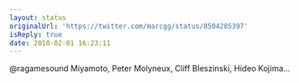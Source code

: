 ```yaml
---
layout: status
originalUrl: 'https://twitter.com/marcgg/status/8504285397'
isReply: true
date: 2010-02-01 16:23:11
---
```


@ragamesound Miyamoto, Peter Molyneux, Cliff Bleszinski, Hideo Kojima...
